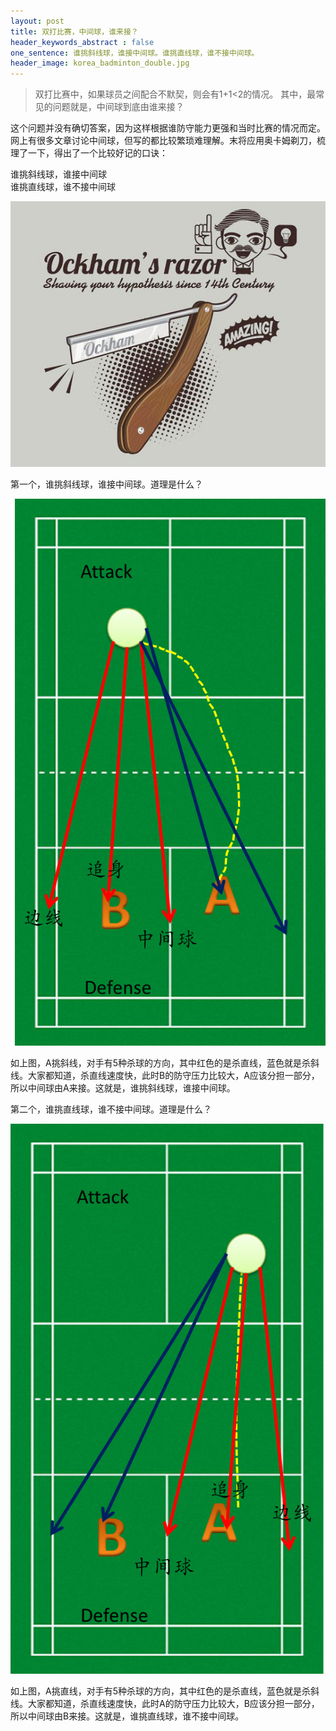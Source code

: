 ```yaml
---
layout: post
title: 双打比赛，中间球，谁来接？
header_keywords_abstract : false
one_sentence: 谁挑斜线球，谁接中间球。谁挑直线球，谁不接中间球。
header_image: korea_badminton_double.jpg
---
```


>双打比赛中，如果球员之间配合不默契，则会有1+1<2的情况。
>其中，最常见的问题就是，中间球到底由谁来接？

这个问题并没有确切答案，因为这样根据谁防守能力更强和当时比赛的情况而定。网上有很多文章讨论中间球，但写的都比较繁琐难理解。末将应用奥卡姆剃刀，梳理了一下，得出了一个比较好记的口诀：

<div class="alert alert-danger" role="alert">谁挑斜线球，谁接中间球</div>

<div class="alert alert-danger" role="alert">谁挑直线球，谁不接中间球</div>


![occams](/image/occams.jpg)


第一个，谁挑斜线球，谁接中间球。道理是什么？

![occams](/image/double_midcourt1.png)

如上图，A挑斜线，对手有5种杀球的方向，其中红色的是杀直线，蓝色就是杀斜线。大家都知道，杀直线速度快，此时B的防守压力比较大，A应该分担一部分，所以中间球由A来接。这就是，谁挑斜线球，谁接中间球。

第二个，谁挑直线球，谁不接中间球。道理是什么？

![occams](/image/double_midcourt2.png)

如上图，A挑直线，对手有5种杀球的方向，其中红色的是杀直线，蓝色就是杀斜线。大家都知道，杀直线速度快，此时A的防守压力比较大，B应该分担一部分，所以中间球由B来接。这就是，谁挑直线球，谁不接中间球。

